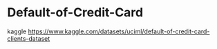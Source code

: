 # Default-of-Credit-Card
kaggle https://www.kaggle.com/datasets/uciml/default-of-credit-card-clients-dataset
